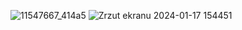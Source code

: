 ![11547667_414a5](https://github.com/falsephd/falsephd/assets/102171621/ae887b68-d8aa-4611-97e9-ead6ce26f6c2)
![Zrzut ekranu 2024-01-17 154451](https://github.com/falsephd/falsephd/assets/102171621/08073625-24e8-453d-995f-df57123eaa12)
